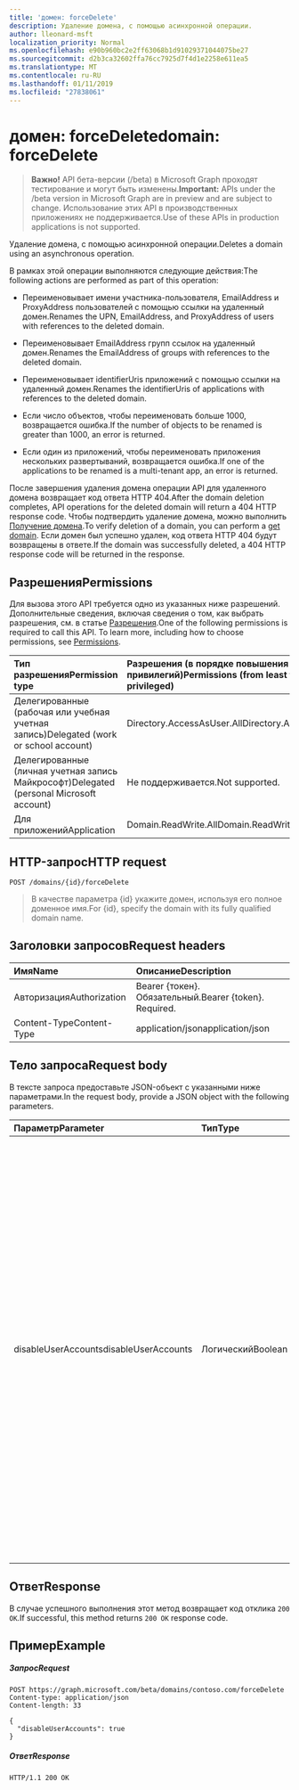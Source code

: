 ```yaml
---
title: 'домен: forceDelete'
description: Удаление домена, с помощью асинхронной операции.
author: lleonard-msft
localization_priority: Normal
ms.openlocfilehash: e90b960bc2e2ff63068b1d91029371044075be27
ms.sourcegitcommit: d2b3ca32602ffa76cc7925d7f4d1e2258e611ea5
ms.translationtype: MT
ms.contentlocale: ru-RU
ms.lasthandoff: 01/11/2019
ms.locfileid: "27838061"
---
```

# <a name="domain-forcedelete"></a><span data-ttu-id="b7cd1-103">домен: forceDelete</span><span class="sxs-lookup"><span data-stu-id="b7cd1-103">domain: forceDelete</span></span>

> <span data-ttu-id="b7cd1-104">**Важно!** API бета-версии (/beta) в Microsoft Graph проходят тестирование и могут быть изменены.</span><span class="sxs-lookup"><span data-stu-id="b7cd1-104">**Important:** APIs under the /beta version in Microsoft Graph are in preview and are subject to change.</span></span> <span data-ttu-id="b7cd1-105">Использование этих API в производственных приложениях не поддерживается.</span><span class="sxs-lookup"><span data-stu-id="b7cd1-105">Use of these APIs in production applications is not supported.</span></span>

<span data-ttu-id="b7cd1-106">Удаление домена, с помощью асинхронной операции.</span><span class="sxs-lookup"><span data-stu-id="b7cd1-106">Deletes a domain using an asynchronous operation.</span></span>

<span data-ttu-id="b7cd1-107">В рамках этой операции выполняются следующие действия:</span><span class="sxs-lookup"><span data-stu-id="b7cd1-107">The following actions are performed as part of this operation:</span></span>

* <span data-ttu-id="b7cd1-108">Переименовывает имени участника-пользователя, EmailAddress и ProxyAddress пользователей с помощью ссылки на удаленный домен.</span><span class="sxs-lookup"><span data-stu-id="b7cd1-108">Renames the UPN, EmailAddress, and ProxyAddress of users with references to the deleted domain.</span></span>

* <span data-ttu-id="b7cd1-109">Переименовывает EmailAddress групп ссылок на удаленный домен.</span><span class="sxs-lookup"><span data-stu-id="b7cd1-109">Renames the EmailAddress of groups with references to the deleted domain.</span></span>

* <span data-ttu-id="b7cd1-110">Переименовывает identifierUris приложений с помощью ссылки на удаленный домен.</span><span class="sxs-lookup"><span data-stu-id="b7cd1-110">Renames the identifierUris of applications with references to the deleted domain.</span></span>

* <span data-ttu-id="b7cd1-111">Если число объектов, чтобы переименовать больше 1000, возвращается ошибка.</span><span class="sxs-lookup"><span data-stu-id="b7cd1-111">If the number of objects to be renamed is greater than 1000, an error is returned.</span></span>

* <span data-ttu-id="b7cd1-112">Если один из приложений, чтобы переименовать приложения нескольких развертываний, возвращается ошибка.</span><span class="sxs-lookup"><span data-stu-id="b7cd1-112">If one of the applications to be renamed is a multi-tenant app, an error is returned.</span></span>

<span data-ttu-id="b7cd1-113">После завершения удаления домена операции API для удаленного домена возвращает код ответа HTTP 404.</span><span class="sxs-lookup"><span data-stu-id="b7cd1-113">After the domain deletion completes, API operations for the deleted domain will return a 404 HTTP response code.</span></span> <span data-ttu-id="b7cd1-114">Чтобы подтвердить удаление домена, можно выполнить [Получение домена](domain-get.md).</span><span class="sxs-lookup"><span data-stu-id="b7cd1-114">To verify deletion of a domain, you can perform a [get domain](domain-get.md).</span></span> <span data-ttu-id="b7cd1-115">Если домен был успешно удален, код ответа HTTP 404 будут возвращены в ответе.</span><span class="sxs-lookup"><span data-stu-id="b7cd1-115">If the domain was successfully deleted, a 404 HTTP response code will be returned in the response.</span></span>

## <a name="permissions"></a><span data-ttu-id="b7cd1-116">Разрешения</span><span class="sxs-lookup"><span data-stu-id="b7cd1-116">Permissions</span></span>

<span data-ttu-id="b7cd1-p103">Для вызова этого API требуется одно из указанных ниже разрешений. Дополнительные сведения, включая сведения о том, как выбрать разрешения, см. в статье [Разрешения](/graph/permissions-reference).</span><span class="sxs-lookup"><span data-stu-id="b7cd1-p103">One of the following permissions is required to call this API. To learn more, including how to choose permissions, see [Permissions](/graph/permissions-reference).</span></span>


|<span data-ttu-id="b7cd1-119">Тип разрешения</span><span class="sxs-lookup"><span data-stu-id="b7cd1-119">Permission type</span></span>      | <span data-ttu-id="b7cd1-120">Разрешения (в порядке повышения привилегий)</span><span class="sxs-lookup"><span data-stu-id="b7cd1-120">Permissions (from least to most privileged)</span></span>              |
|:--------------------|:---------------------------------------------------------|
|<span data-ttu-id="b7cd1-121">Делегированные (рабочая или учебная учетная запись)</span><span class="sxs-lookup"><span data-stu-id="b7cd1-121">Delegated (work or school account)</span></span> | <span data-ttu-id="b7cd1-122">Directory.AccessAsUser.All</span><span class="sxs-lookup"><span data-stu-id="b7cd1-122">Directory.AccessAsUser.All</span></span>    |
|<span data-ttu-id="b7cd1-123">Делегированные (личная учетная запись Майкрософт)</span><span class="sxs-lookup"><span data-stu-id="b7cd1-123">Delegated (personal Microsoft account)</span></span> | <span data-ttu-id="b7cd1-124">Не поддерживается.</span><span class="sxs-lookup"><span data-stu-id="b7cd1-124">Not supported.</span></span>    |
|<span data-ttu-id="b7cd1-125">Для приложений</span><span class="sxs-lookup"><span data-stu-id="b7cd1-125">Application</span></span> | <span data-ttu-id="b7cd1-126">Domain.ReadWrite.All</span><span class="sxs-lookup"><span data-stu-id="b7cd1-126">Domain.ReadWrite.All</span></span> |

## <a name="http-request"></a><span data-ttu-id="b7cd1-127">HTTP-запрос</span><span class="sxs-lookup"><span data-stu-id="b7cd1-127">HTTP request</span></span>

<!-- { "blockType": "ignored" } -->
```http
POST /domains/{id}/forceDelete
```

> <span data-ttu-id="b7cd1-128">В качестве параметра {id} укажите домен, используя его полное доменное имя.</span><span class="sxs-lookup"><span data-stu-id="b7cd1-128">For {id}, specify the domain with its fully qualified domain name.</span></span>

## <a name="request-headers"></a><span data-ttu-id="b7cd1-129">Заголовки запросов</span><span class="sxs-lookup"><span data-stu-id="b7cd1-129">Request headers</span></span>

| <span data-ttu-id="b7cd1-130">Имя</span><span class="sxs-lookup"><span data-stu-id="b7cd1-130">Name</span></span>       | <span data-ttu-id="b7cd1-131">Описание</span><span class="sxs-lookup"><span data-stu-id="b7cd1-131">Description</span></span>|
|:---------------|:----------|
| <span data-ttu-id="b7cd1-132">Авторизация</span><span class="sxs-lookup"><span data-stu-id="b7cd1-132">Authorization</span></span>  | <span data-ttu-id="b7cd1-p104">Bearer {токен}. Обязательный.</span><span class="sxs-lookup"><span data-stu-id="b7cd1-p104">Bearer {token}. Required.</span></span>|
| <span data-ttu-id="b7cd1-135">Content-Type</span><span class="sxs-lookup"><span data-stu-id="b7cd1-135">Content-Type</span></span>  | <span data-ttu-id="b7cd1-136">application/json</span><span class="sxs-lookup"><span data-stu-id="b7cd1-136">application/json</span></span> |

## <a name="request-body"></a><span data-ttu-id="b7cd1-137">Тело запроса</span><span class="sxs-lookup"><span data-stu-id="b7cd1-137">Request body</span></span>

<span data-ttu-id="b7cd1-138">В тексте запроса предоставьте JSON-объект с указанными ниже параметрами.</span><span class="sxs-lookup"><span data-stu-id="b7cd1-138">In the request body, provide a JSON object with the following parameters.</span></span>

| <span data-ttu-id="b7cd1-139">Параметр</span><span class="sxs-lookup"><span data-stu-id="b7cd1-139">Parameter</span></span>    | <span data-ttu-id="b7cd1-140">Тип</span><span class="sxs-lookup"><span data-stu-id="b7cd1-140">Type</span></span>   |<span data-ttu-id="b7cd1-141">Описание</span><span class="sxs-lookup"><span data-stu-id="b7cd1-141">Description</span></span>|
|:---------------|:--------|:----------|
|<span data-ttu-id="b7cd1-142">disableUserAccounts</span><span class="sxs-lookup"><span data-stu-id="b7cd1-142">disableUserAccounts</span></span>|<span data-ttu-id="b7cd1-143">Логический</span><span class="sxs-lookup"><span data-stu-id="b7cd1-143">Boolean</span></span>| <span data-ttu-id="b7cd1-144">Параметр, чтобы отключить переименованной учетных записей.</span><span class="sxs-lookup"><span data-stu-id="b7cd1-144">Option to disable renamed user accounts.</span></span> <span data-ttu-id="b7cd1-145">Если учетная запись пользователя отключена, пользователь не разрешено вход.</span><span class="sxs-lookup"><span data-stu-id="b7cd1-145">If a user account is disabled, the user will not be allowed to sign in.</span></span><br><span data-ttu-id="b7cd1-146">*Значение true* (по умолчанию) — переименовано в рамках этой операции учетными записями пользователей.</span><span class="sxs-lookup"><span data-stu-id="b7cd1-146">*True* (default) - User accounts renamed as part of this operation are disabled.</span></span><br><span data-ttu-id="b7cd1-147">*False* — переименовано в рамках этой операции учетные записи пользователей не отключены.</span><span class="sxs-lookup"><span data-stu-id="b7cd1-147">*False* - User accounts renamed as part of this operation are not disabled.</span></span> |

## <a name="response"></a><span data-ttu-id="b7cd1-148">Ответ</span><span class="sxs-lookup"><span data-stu-id="b7cd1-148">Response</span></span>

<span data-ttu-id="b7cd1-149">В случае успешного выполнения этот метод возвращает код отклика `200 OK`.</span><span class="sxs-lookup"><span data-stu-id="b7cd1-149">If successful, this method returns `200 OK` response code.</span></span> 

## <a name="example"></a><span data-ttu-id="b7cd1-150">Пример</span><span class="sxs-lookup"><span data-stu-id="b7cd1-150">Example</span></span>
##### <a name="request"></a><span data-ttu-id="b7cd1-151">Запрос</span><span class="sxs-lookup"><span data-stu-id="b7cd1-151">Request</span></span>
<!-- {
  "blockType": "request",
  "name": "domain_forcedelete"
}-->
```http
POST https://graph.microsoft.com/beta/domains/contoso.com/forceDelete
Content-type: application/json
Content-length: 33

{
  "disableUserAccounts": true
}
```

##### <a name="response"></a><span data-ttu-id="b7cd1-152">Ответ</span><span class="sxs-lookup"><span data-stu-id="b7cd1-152">Response</span></span>

<!-- {
  "blockType": "response",
  "truncated": true,
  "@odata.type": "microsoft.graph.None"
} -->

```http
HTTP/1.1 200 OK
```
<!-- uuid: 8fcb5dbc-d5aa-4681-8e31-b001d5168d79
2015-10-25 14:57:30 UTC -->
<!-- {
  "type": "#page.annotation",
  "description": "domain: forcedelete",
  "keywords": "",
  "section": "documentation",
  "tocPath": ""
}-->

